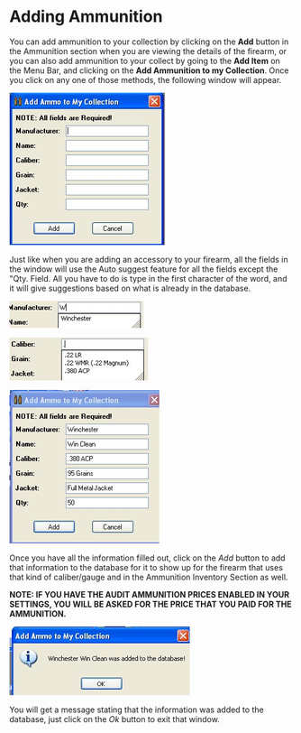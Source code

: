 # Adding Ammunition

You can add ammunition to your collection by clicking on the **Add** button in the Ammunition section when you are viewing the details of the firearm, or you can also add ammunition to your collect by going to the **Add Item** on the Menu Bar, and clicking on the **Add Ammunition to my Collection**.  Once you click on any one of those methods, the following window will appear.

![](images/Add_Ammunition_blank.jpg)

Just like when you are adding an accessory to your firearm, all the fields in the window will use the Auto suggest feature for all the fields except the "Qty. Field.   All you have to do is type in the first character of the word, and it will give suggestions based on what is already in the database.

![](images/Add_Ammunition_AutoFill_Manu.jpg)

![](images/Add_Ammunition_AutoFill_Cali.jpg)

![](images/Add_Ammunition_Full.jpg)

Once you have all the information filled out, click on the *Add* button to add that information to the database for it to show up for the firearm that uses that kind of caliber/gauge and in the Ammunition Inventory Section as well.

**NOTE:  IF YOU HAVE THE AUDIT AMMUNITION PRICES ENABLED IN YOUR SETTINGS, YOU WILL BE ASKED FOR THE PRICE THAT YOU PAID FOR THE AMMUNITION.**

![](images/Add_Ammunition_Finished.jpg)

You will get a message stating that the information was added to the database, just click on the *Ok* button to exit that window.


